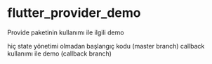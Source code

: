 # flutter_provider_demo

Provide paketinin kullanımı ile ilgili demo

hiç state yönetimi olmadan başlangıç kodu (master branch)
callback kullanımı ile demo (callback branch)